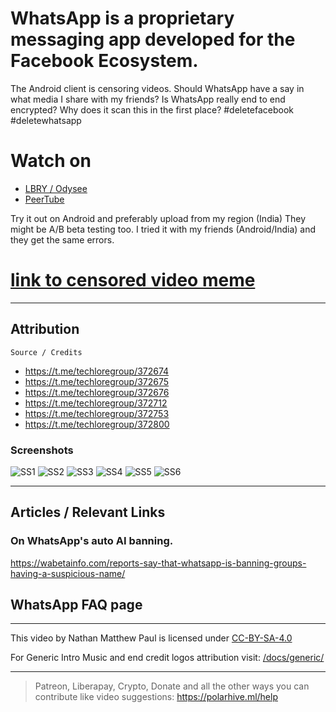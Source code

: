 # WhatsApp is a proprietary messaging app developed for the Facebook Ecosystem.
The Android client is censoring videos. Should WhatsApp have a say in what media I share with my friends? Is WhatsApp really end to end encrypted? Why does it scan this in the first place?
#deletefacebook #deletewhatsapp

# Watch on
- [LBRY / Odysee](https://odysee.com/@polarhive:e/WhatsApp-Facebook-is-Censoring-your-Photos-Videos-Status-and-DMs:6)
- [PeerTube](https://peertube.social/videos/watch/f4b90acd-cd1b-48e6-a4fe-31b2659ee690)

Try it out on Android and preferably upload from my region (India) They might be A/B beta testing too. I tried it with my friends (Android/India) and they get the same errors.

# [link to censored video meme](https://codeberg.org/polarhive/videos/raw/branch/main/docs/whatsapp-censor/WhatsAppCensored.zip)

---
## Attribution
``Source / Credits``
- https://t.me/techloregroup/372674
- https://t.me/techloregroup/372675
- https://t.me/techloregroup/372676
- https://t.me/techloregroup/372712
- https://t.me/techloregroup/372753
- https://t.me/techloregroup/372800

### Screenshots
![SS1](https://codeberg.org/polarhive/videos/raw/branch/main/docs/whatsapp-censor/techlore_tg_group/1.webp)
![SS2](https://codeberg.org/polarhive/videos/raw/branch/main/docs/whatsapp-censor/techlore_tg_group/2.webp)
![SS3](https://codeberg.org/polarhive/videos/raw/branch/main/docs/whatsapp-censor/techlore_tg_group/3.webp)
![SS4](https://codeberg.org/polarhive/videos/raw/branch/main/docs/whatsapp-censor/techlore_tg_group/4.webp)
![SS5](https://codeberg.org/polarhive/videos/raw/branch/main/docs/whatsapp-censor/techlore_tg_group/5.webp)
![SS6](https://codeberg.org/polarhive/videos/raw/branch/main/docs/whatsapp-censor/techlore_tg_group/6.webp)

---
## Articles / Relevant Links 
### On WhatsApp's auto AI banning.
https://wabetainfo.com/reports-say-that-whatsapp-is-banning-groups-having-a-suspicious-name/ 

## WhatsApp FAQ page

---
This video by Nathan Matthew Paul is licensed under [CC-BY-SA-4.0](https://creativecommons.org/licenses/by-sa/4.0/)

For Generic Intro Music and end credit logos attribution visit: [/docs/generic/](https://codeberg.org/polarhive/videos/src/branch/main/docs/generic/) 

---
> Patreon, Liberapay, Crypto, Donate and all the other ways you can contribute like video suggestions: https://polarhive.ml/help
